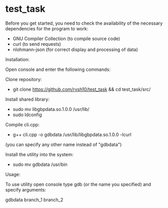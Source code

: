 # test_task


Before you get started, you need to check the availability of the necessary dependencies for the program to work:
  - GNU Compiler Collection (to compile source code)
  - curl (to send requests)
  - nlohmann-json (for correct display and processing of data)

Installation:

Open console and enter the following commands:
  
  Clone repository:
  - git clone https://github.com/rvsh10/test_task && cd test_task/src/

Install shared library:
  - sudo mv libgbpdata.so.1.0.0 /usr/lib/
  - sudo ldconfig 

Compile cli.cpp:
  - g++ cli.cpp -o gdbdata /usr/lib/libgbpdata.so.1.0.0 -lcurl

(you can specify any other name instead of "gdbdata")

Install the utility into the system:
  - sudo mv gdbdata /usr/bin

Usage:

To use utility open console type gdb (or the name you specified) and specify arguments:

gdbdata branch_1 branch_2



